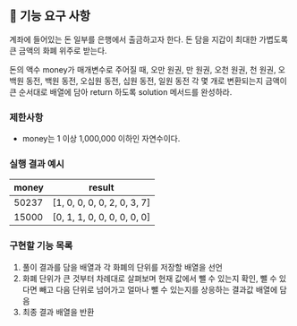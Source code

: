 ## 🚀 기능 요구 사항

계좌에 들어있는 돈 일부를 은행에서 출금하고자 한다. 돈 담을 지갑이 최대한 가볍도록 큰 금액의 화폐 위주로 받는다.

돈의 액수 money가 매개변수로 주어질 때, 오만 원권, 만 원권, 오천 원권, 천 원권, 오백원 동전, 백원 동전, 오십원 동전, 십원 동전, 일원 동전 각 몇 개로 변환되는지 금액이 큰 순서대로 배열에 담아 return 하도록 solution 메서드를 완성하라.

### 제한사항

- money는 1 이상 1,000,000 이하인 자연수이다.

### 실행 결과 예시

| money | result                      |
| ----- | --------------------------- |
| 50237 | [1, 0, 0, 0, 0, 2, 0, 3, 7] |
| 15000 | [0, 1, 1, 0, 0, 0, 0, 0, 0] |

### 구현할 기능 목록

1. 풀이 결과를 담을 배열과 각 화폐의 단위를 저장할 배열을 선언
2. 화폐 단위가 큰 것부터 차례대로 살펴보며 현재 값에서 뺄 수 있는지 확인, 뺄 수 있다면 빼고 다음 단위로 넘어가고 얼마나 뺄 수 있는지를 상응하는 결과값 배열에 담음
3. 최종 결과 배열을 반환

